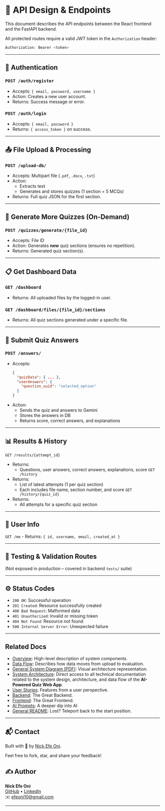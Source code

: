 # 🔌 API Design & Endpoints

This document describes the API endpoints between the React frontend and the FastAPI backend.

All protected routes require a valid JWT token in the `Authorization` header:

```bash
Authorization: Bearer <token>
```


---

## 🧾 Authentication

### `POST /auth/register`
- Accepts: `{ email, password, username }`
- Action: Creates a new user account.
- Returns: Success message or error.

### `POST /auth/login`
- Accepts: `{ email, password }`
- Returns: `{ access_token }` on success.

---

## 📤 File Upload & Processing

### `POST /upload-db/`
- Accepts: Multipart file (`.pdf`, `.docx`, `.txt`)
- Action:
  - Extracts text
  - Generates and stores quizzes (1 section = 5 MCQs)
- Returns: Full quiz JSON for the first section.

---

## 🧠 Generate More Quizzes (On-Demand)

### `POST /quizzes/generate/{file_id}`
- Accepts: File ID
- Action: Generates **new** quiz sections (ensures no repetition).
- Returns: Generated quiz section(s).

---

## 📋 Get Dashboard Data

### `GET /dashboard`
- Returns: All uploaded files by the logged-in user.

### `GET /dashboard/files/{file_id}/sections`
- Returns: All quiz sections generated under a specific file.

---

## 📝 Submit Quiz Answers

### `POST /answers/`
- Accepts:
  ```json
  {
    "quizData": { ... },
    "userAnswers": {
      "question_uuid": "selected_option"
    }
  }


- Action:
    - Sends the quiz and answers to Gemini
    - Stores the answers in DB
    - Returns score, correct answers, and explanations

---

## 📊 Results & History

`GET /results/{attempt_id}`
- Returns:
    - Questions, user answers, correct answers, explanations, score
`GET /history`
- Returns:
    - List of latest attempts (1 per quiz section)
    - Each includes file name, section number, and score
`GET /history/{quiz_id}`
- Returns:
    - All attempts for a specific quiz section

---

## 👤 User Info

`GET /me`
    - Returns: `{ id, username, email, created_at }`

---

## 🧪 Testing & Validation Routes

(Not exposed in production – covered in backend `tests/` suite)

---

## ⚙️ Status Codes

- `200 OK`: Successful operation
- `201 Created`: Resource successfully created
- `400 Bad Request`: Malformed data
- `401 Unauthorized`: Invalid or missing token
- `404 Not Found`: Resource not found
- `500 Internal Server Error`: Unexpected failure

---

## Related Docs

- [Overview](../docs/architecture/overview.md): High-level description of system components.
- [Data Flow](../docs/architecture/data_flow.md): Describes how data moves from upload to evaluation.
- [General System Diagram (PDF)](../docs/diagrams/general_system_flow.pdf): Visual architecture representation.
- [System Architecture](../docs/README_architecture.md): Direct access to all technical documentation related to the system design, architecture, and data flow of the **AI-Powered Quiz Web App**.
- [User Stories](../docs/user_stories/20250409_143339_user_story.txt): Features from a user perspective.
- [Backend](../backend/README.md): The Great Backend.
- [Frontend](../frontend/README.md): The Great Frontend.
- [AI Prompts](../ai_prompts/README.md): A deeper dip into AI
- [General README](../README.md): Lost? Teleport back to the start position. 

---

## 📬 Contact
Built with 💙 by [Nick Efe Oni](mailto:efeoni10@gmail.com).

Feel free to fork, star, and share your feedback!

## ✍️ Author

**Nick Efe Oni**  
[GitHub](https://github.com/VictoriousWealth) • [LinkedIn](https://www.linkedin.com/in/nick-efe-oni)  
✉️ [efeoni10@gmail.com](mailto:efeoni10@gmail.com)

---


